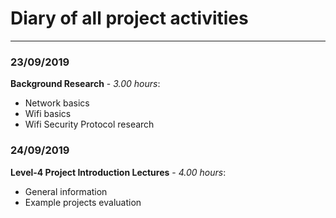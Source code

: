 # Diary of all project activities
-----

### 23/09/2019
**Background Research** - *3.00 hours*:
- Network basics
- Wifi basics
- Wifi Security Protocol research

### 24/09/2019
**Level-4 Project Introduction Lectures** - *4.00 hours*:
- General information
- Example projects evaluation
